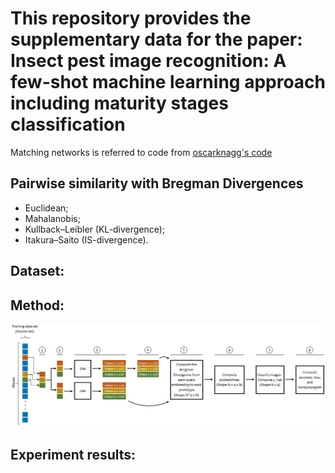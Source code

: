 # This repository provides the supplementary data for the paper: Insect pest image recognition: A few-shot machine learning approach including maturity stages classification

Matching networks is referred to code from [oscarknagg's code](https://github.com/oscarknagg/few-shot)

## Pairwise similarity with Bregman Divergences

- Euclidean;
- Mahalanobis;
- Kullback–Leibler (KL-divergence);
- Itakura–Saito (IS-divergence).

## Dataset:


## Method:

![Episode](/assets/episode.jpg)


## Experiment results:



